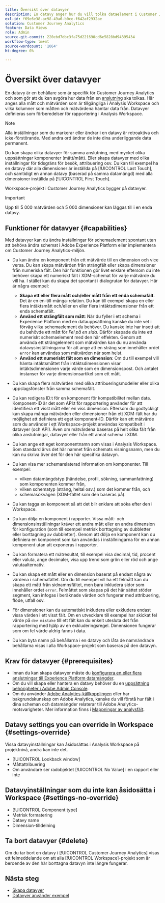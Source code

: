 ```yaml
---
title: Översikt över datavyer
description: En datavy anger hur du vill tolka dataelement i Customer Journey Analytics-anslutningen, t.ex. mått, dimensioner, sessioner osv.
exl-id: f69e6e38-ac98-49a6-b0ce-f642af2932ae
solution: Customer Journey Analytics
feature: Data Views
role: Admin
source-git-commit: 220ebd7dbc3fa75d221690cd6e5828bd94395434
workflow-type: tm+mt
source-wordcount: '1064'
ht-degree: 0%

---
```


# Översikt över datavyer

En datavy är en behållare som är specifik för Customer Journey Analytics och som gör att du kan avgöra hur data från en [anslutning](/help/connections/create-connection.md) ska tolkas. Här anges alla mått och mätvärden som är tillgängliga i Analysis Workspace och vilka kolumner som måtten och mätvärdena hämtar data från. Datavyer definieras som förberedelser för rapportering i Analysis Workspace.

>[!NOTE]
>
>Alla inställningar som du markerar eller ändrar i en datavy är retroaktiva och icke-förstörande. Med andra ord ändrar de inte dina underliggande data permanent.

Du kan skapa olika datavyer för samma anslutning, med mycket olika uppsättningar komponenter (mått/mått). Eller skapa datavyer med olika inställningar för tidsgräns för besök, attribuering osv. Du kan till exempel ha en datavy där alla dimensioner är inställda på [!UICONTROL Last Touch], och samtidigt en annan datavy (baserad på samma datamängd) med alla dimensioner inställda på [!UICONTROL First Touch].

Workspace-projekt i Customer Journey Analytics bygger på datavyer.

>[!IMPORTANT]
>
>Upp till 5 000 mätvärden och 5 000 dimensioner kan läggas till i en enda datavy.

## Funktioner för datavyer {#capabilities}

Med datavyer kan du ändra inställningar för schemaelement spontant utan att behöva ändra schemat i Adobe Experience Platform eller implementera om Customer Journey Analytics-miljön.

* Du kan ändra en komponent från ett mätvärde till en dimension och vice versa. Du kan skapa mätvärden från strängfält eller skapa dimensioner från numeriska fält. Den här funktionen gör livet enklare eftersom du inte behöver skapa ett numeriskt fält i XDM-schemat för varje mätvärde du vill ha. I stället kan du skapa det spontant i dialogrutan för datavyer. Här är några exempel:
   * **Skapa ett eller flera mått och/eller mått från ett enda schemafält**. Det är en en-till-många-relation. Du kan till exempel skapa en eller flera intäktsmått och/eller en eller flera intäktsdimensioner från ett enda schemafält.
   * **Använd ett strängfält som mått**: När du fyller i ett schema i Experience Platform med en datauppsättning kanske du inte vet i förväg vilka schemaelement du behöver. Du kanske inte har insett att du behövde ett mått för *Fel på en sida*. Därför skapade du inte ett numeriskt schemaelement med den här effekten. Genom att använda ett strängelement som mätvärden kan du nu använda datavysinställningarna för att ange att en sträng som innehåller ordet `error` kan användas som mätvärden när som helst.
   * **Använd ett numeriskt fält som en dimension**: Om du till exempel vill hämta intäktsmåttet från intäktsdimensionen visar intäktsdimensionen varje värde som en dimensionspost. Och antalet instanser för varje dimensionsartikel som ett mått.

* Du kan skapa flera mätvärden med olika attribueringsmodeller eller olika uppslagsfönster från samma schemafält.

* Du kan redigera ID:t för en komponent för kompatibilitet mellan data. Komponent-ID är det som API:t för rapportering använder för att identifiera ett visst mått eller en viss dimension. Eftersom du godtyckligt kan skapa många mätvärden eller dimensioner från ett XDM-fält har du möjlighet att definiera ett eget komponent-ID. Därför kan ett mätvärde som du använder i ett Workspace-projekt användas kompatibelt i datavyer (och API). Även om mätvärdena baseras på helt olika fält från olika anslutningar, datavyer eller från ett annat schema i XDM.

* Du kan ange ett eget komponentnamn som visas i Analysis Workspace. Som standard ärvs det här namnet från schemats visningsnamn, men du kan nu skriva över det för den här specifika datavyn.

* Du kan visa mer schemarelaterad information om komponenter. Till exempel:

   * vilken datamängdstyp (händelse, profil, sökning, sammanfattning) som komponenten kommer från,
   * vilken schematyp (sträng, heltal osv.) som det kommer från, och
   * schemasökvägen (XDM-fältet som den baseras på).

* Du kan tagga en komponent så att det blir enklare att söka efter den i Workspace.

* Du kan dölja en komponent i rapporter. Vissa mått- och dimensionsinställningar kräver ett andra mått eller en andra dimension för konfiguration (som till exempel metrisk borttagning av dubbletter eller borttagning av dubbletter). Genom att dölja en komponent kan du definiera en komponent som kan användas i inställningarna för en annan komponent utan att exponeras i rapporter.

* Du kan formatera ett mätresultat, till exempel visa decimal, tid, procent eller valuta, ange decimaler, visa upp trend som grön eller röd och ange valutaalternativ.

* Du kan skapa ett mått eller en dimension baserat på endast några av värdena i schemafältet. Om du till exempel vill ha ett felmått kan du skapa ett mått från sidnamnsfältet, men bara inkludera sidor som innehåller ordet `error`. Felmåttet som skapas på det här sättet stöder segment, kan infogas i beräknade värden och fungerar med attribuering, flöde, utfall osv.

* För dimensioner kan du automatiskt inkludera eller exkludera endast vissa värden i ett visst fält. Om en utvecklare till exempel har skickat fel värde på `dev mistake` till ett fält kan du enkelt utesluta det från rapportering med hjälp av en exkluderingsregel. Dimensionen fungerar som om fel värde aldrig fanns i data.

* Du kan byta namn på behållarna i en datavy och låta de namnändrade behållarna visas i alla Workspace-projekt som baseras på den datavyn.

## Krav för datavyer {#prerequisites}

* Innan du kan skapa datavyer måste du [konfigurera en eller flera anslutningar till Experience Platform datamängder](/help/connections/create-connection.md).
* Om du vill skapa eller hantera en datavy behöver du en [uppsättning behörigheter i Adobe Admin Console](https://experienceleague.adobe.com/sv/docs/analytics-platform/using/cja-overview/cja-overview).
* Om du använder [Adobe Analytics-källkopplingen](/help/data-ingestion/analytics.md) eller har bakgrundskunskap om Adobe Analytics, kanske du vill förstå hur fält i dina scheman och datamängder relaterar till Adobe Analytics-motsvarigheter. Mer information finns i [Mappningar av analysfält](https://experienceleague.adobe.com/sv/docs/experience-platform/sources/connectors/adobe-applications/mapping/analytics).

## Datavy settings you can override in Workspace {#settings-override}

Vissa datavyinställningar kan åsidosättas i Analysis Workspace på projektnivå, andra kan inte det.

* [!UICONTROL Lookback window]
* Måttattribuering
* Om användare ser radobjektet [!UICONTROL No Value] i en rapport eller inte

## Datavyinställningar som du inte kan åsidosätta i Workspace {#settings-no-override}

* [!UICONTROL Component type]
* Metrisk formatering
* Datavy name
* Dimension-tilldelning

## Ta bort datavyer {#delete}

Om du tar bort en datavy i [!UICONTROL Customer Journey Analytics] visas ett felmeddelande om att alla [!UICONTROL Workspace]-projekt som är beroende av den här borttagna datavyn inte längre fungerar.

## Nästa steg

* [Skapa datavyer](/help/data-views/create-dataview.md)
* [Datavyer använder exempel](/help/use-cases/data-views/data-views-usecases.md)
